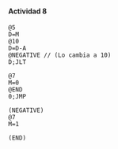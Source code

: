 #### Actividad 8
```
@5
D=M
@10
D=D-A
@NEGATIVE // (Lo cambia a 10)
D;JLT

@7
M=0
@END
0;JMP

(NEGATIVE)
@7
M=1

(END)
```
